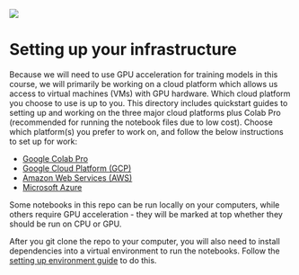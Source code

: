 ![](https://storage.googleapis.com/aipi_datasets/Duke-AIPI-Logo.png)

# Setting up your infrastructure 
Because we will need to use GPU acceleration for training models in this course, we will primarily be working on a cloud platform which allows us access to virtual machines (VMs) with GPU hardware.  Which cloud platform you choose to use is up to you.  This directory includes quickstart guides to setting up and working on the three major cloud platforms plus Colab Pro (recommended for running the notebook files due to low cost).  Choose which platform(s) you prefer to work on, and follow the below instructions to set up for work:  
- [Google Colab Pro](https://github.com/AIPI540/AIPI540-Deep-Learning-Applications/blob/main/0_infra_setup/ColabPro_quickstart.md)  
- [Google Cloud Platform (GCP)](https://github.com/AIPI540/AIPI540-Deep-Learning-Applications/blob/main/0_infra_setup/GCP_quickstart.md)  
- [Amazon Web Services (AWS)](https://github.com/AIPI540/AIPI540-Deep-Learning-Applications/blob/main/0_infra_setup/AWS_quickstart.md)  
- [Microsoft Azure](https://github.com/AIPI540/AIPI540-Deep-Learning-Applications/blob/main/0_infra_setup/Azure_quickstart.md)

Some notebooks in this repo can be run locally on your computers, while others require GPU acceleration - they will be marked at top whether they should be run on CPU or GPU.  

After you git clone the repo to your computer, you will also need to install dependencies into a virtual environment to run the notebooks.  Follow the [setting up environment guide](https://github.com/AIPI540/AIPI540-Deep-Learning-Applications/blob/main/0_infra_setup/setting_up_environment.md) to do this.









